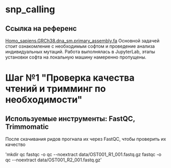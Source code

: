 # snp_calling
## Ссылка на референс 
[Homo_sapiens.GRCh38.dna_sm.primary_assembly.fa](https://ftp.ensembl.org/pub/release-112/fasta/homo_sapiens/dna/Homo_sapiens.GRCh38.dna_sm.primary_assembly.fa.gz)
Основной задачей стоит ознакомление с необходимым софтом и проведение анализа индивидуальных мутаций. Работа выполнялась в JupyterLab, этапы установки софта на локальную машину намеренно пропущены. 

# Шаг №1 "Проверка качества чтений и тримминг по необходимости"
## Используемые инструменты: FastQC, Trimmomatic 

После скачивания ридов прогнала их через FastQC, чтобы проверить их качество 

'mkdir qc
fastqc -o qc --noextract data/OST001_R1_001.fastq.gz
fastqc -o qc --noextract data/OST001_R2_001.fastq.gz'
